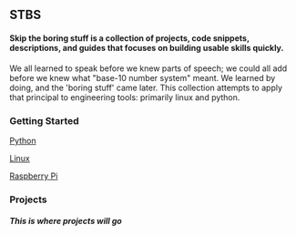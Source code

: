 ## STBS

#### Skip the boring stuff is a collection of projects, code snippets, descriptions, and guides that focuses on building usable skills quickly.
We all learned to speak before we knew parts of speech; we could all add before we knew what "base-10 number system" meant. We learned by doing, and the 'boring stuff' came later. This collection attempts to apply that principal to engineering tools: primarily linux and python.

### Getting Started

[Python](Python/README.md)

[Linux](Linux/README.md)

[Raspberry Pi](RaspberryPi/README.md)

### Projects

##### This is where projects will go
